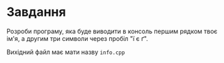 # Завдання

Розроби програму, яка буде виводити в консоль першим рядком твоє ім'я, а другим
три символи через пробіл "ї є ґ".

Вихідний файл має мати назву `info.cpp`